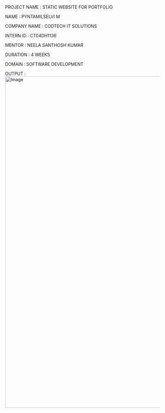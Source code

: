 PROJECT NAME : STATIC WEBSITE FOR PORTFOLIO

NAME         : PYNTAMILSELVI M

COMPANY NAME : CODTECH IT SOLUTIONS

INTERN ID    : CT04DH1136

MENTOR       : NEELA SANTHOSH KUMAR

DURATION     : 4 WEEKS

DOMAIN       : SOFTWARE DEVELOPMENT

OUTPUT       : <img width="1920" height="1080" alt="Image" src="https://github.com/user-attachments/assets/96aeb8d6-88a4-47e3-acf1-30e5f30099b1" /> 
